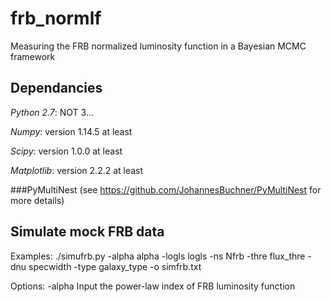 # frb_normlf
Measuring the FRB normalized luminosity function in a Bayesian MCMC framework

## Dependancies
*Python 2.7*: NOT 3... 

*Numpy*: version 1.14.5 at least

*Scipy*: version 1.0.0 at least

*Matplotlib*: version 2.2.2 at least

###PyMultiNest (see https://github.com/JohannesBuchner/PyMultiNest for more details)

## Simulate mock FRB data
Examples: ./simufrb.py -alpha alpha -logls logls -ns Nfrb -thre flux_thre -dnu specwidth -type galaxy_type -o simfrb.txt

Options: 
-alpha          Input the power-law index of FRB luminosity function
